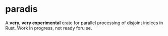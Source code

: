 paradis
=======

A **very, very experimental** crate for parallel processing of disjoint indices in Rust. Work in progress, not ready foru se.
